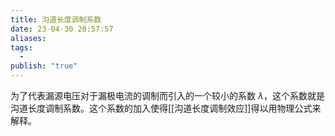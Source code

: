 ```yaml
---
title: 沟道长度调制系数
date: 23-04-30 20:57:57
aliases: 
tags:
  - 
publish: "true"
---
```

为了代表漏源电压对于漏极电流的调制而引入的一个较小的系数 $\lambda$，这个系数就是沟道长度调制系数。这个系数的加入使得[[沟道长度调制效应]]得以用物理公式来解释。 
